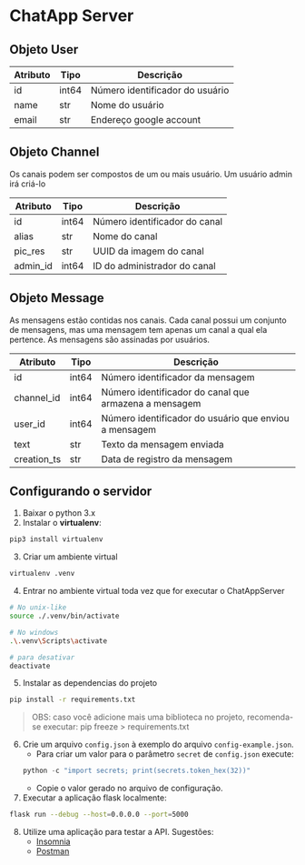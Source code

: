 # ChatApp Server

## Objeto User

| Atributo     | Tipo  | Descrição                       |
|--------------|-------|---------------------------------|
| id           | int64 | Número identificador do usuário |
| name         |  str  | Nome do usuário                 |
| email        |  str  | Endereço google account         |

## Objeto Channel

Os canais podem ser compostos de um ou mais usuário. Um usuário admin
irá criá-lo

| Atributo     | Tipo  | Descrição                     |
|--------------|-------|-------------------------------|
| id           | int64 | Número identificador do canal |
| alias        |  str  | Nome do canal                 |
| pic_res      |  str  | UUID da imagem do canal       |
| admin_id     | int64 | ID do administrador do canal  |

## Objeto Message

As mensagens estão contidas nos canais. Cada canal possui um conjunto
de mensagens, mas uma mensagem tem apenas um canal a qual ela pertence.
As mensagens são assinadas por usuários.

| Atributo     | Tipo  | Descrição                                             |
|--------------|-------|-------------------------------------------------------|
| id           | int64 | Número identificador da mensagem                      |
| channel_id   | int64 | Número identificador do canal que armazena a mensagem |
| user_id      | int64 | Número identificador do usuário que enviou a mensagem |
| text         | str   | Texto da mensagem enviada                             |
| creation_ts  | str   | Data de registro da mensagem                          |

## Configurando o servidor

1) Baixar o python 3.x
2) Instalar o **virtualenv**:
```bash
pip3 install virtualenv
```
3) Criar um ambiente virtual
```bash
virtualenv .venv
```
4) Entrar no ambiente virtual toda vez que for executar o ChatAppServer
```bash
# No unix-like
source ./.venv/bin/activate

# No windows
.\.venv\Scripts\activate

# para desativar
deactivate
```
5) Instalar as dependencias do projeto
```bash
pip install -r requirements.txt
```
> OBS: caso você adicione mais uma biblioteca no projeto, recomenda-se executar: pip freeze > requirements.txt
6) Crie um arquivo `config.json` à exemplo do arquivo `config-example.json`.
    * Para criar um valor para o parâmetro `secret` de `config.json` execute:
    ```python
    python -c "import secrets; print(secrets.token_hex(32))"
    ```
    * Copie o valor gerado no arquivo de configuração.
7) Executar a aplicação flask localmente:
```bash
flask run --debug --host=0.0.0.0 --port=5000
```
8) Utilize uma aplicação para testar a API. Sugestões:
    * [Insomnia](https://insomnia.rest/download)
    * [Postman](https://www.postman.com/)
